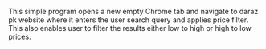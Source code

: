 This simple program opens a new empty Chrome tab and navigate to daraz pk website where it enters the user search query and applies price filter.<br>
This also enables user to filter the results either low to high or high to low prices.
